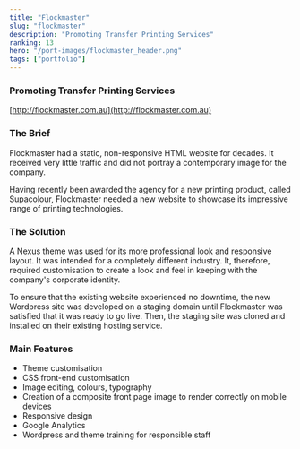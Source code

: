 ```yaml
---
title: "Flockmaster"
slug: "flockmaster"
description: "Promoting Transfer Printing Services"
ranking: 13
hero: "/port-images/flockmaster_header.png"
tags: ["portfolio"]
---
```


### Promoting Transfer Printing Services

[http://flockmaster.com.au](http://flockmaster.com.au)

### The Brief

Flockmaster had a static, non-responsive HTML website for decades. It received very little traffic and did not portray a contemporary image for the company.

Having recently been awarded the agency for a new printing product, called Supacolour, Flockmaster needed a new website to showcase its impressive range of printing technologies.

### The Solution

A Nexus theme was used for its more professional look and responsive layout. It was intended for a completely different industry. It, therefore, required customisation to create a look and feel in keeping with the company's corporate identity.

To ensure that the existing website experienced no downtime, the new Wordpress site was developed on a staging domain until Flockmaster was satisfied that it was ready to go live. Then, the staging site was cloned and installed on their existing hosting service.

### Main Features

- Theme customisation
- CSS front-end customisation
- Image editing, colours, typography
- Creation of a composite front page image to render correctly on mobile devices
- Responsive design
- Google Analytics
- Wordpress and theme training for responsible staff

